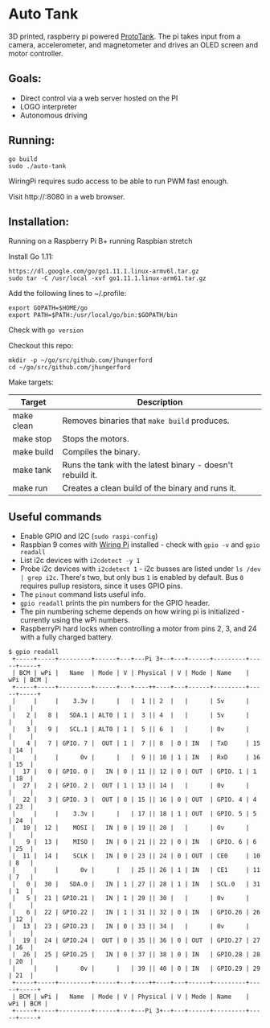 # Auto Tank

3D printed, raspberry pi powered [ProtoTank](https://www.thingiverse.com/thing:972768).  The pi takes input from a camera, accelerometer, and magnetometer and drives an OLED screen and motor controller.

## Goals:
* Direct control via a web server hosted on the PI
* LOGO interpreter
* Autonomous driving

## Running:
```
go build
sudo ./auto-tank
```

WiringPi requires sudo access to be able to run PWM fast enough.

Visit http://<raspberry pi ip>:8080 in a web browser.

## Installation:
Running on a Raspberry Pi B+ running Raspbian stretch

Install Go 1.11:
```
https://dl.google.com/go/go1.11.1.linux-armv6l.tar.gz
sudo tar -C /usr/local -xvf go1.11.1.linux-arm61.tar.gz
```

Add the following lines to ~/.profile:
```
export GOPATH=$HOME/go
export PATH=$PATH:/usr/local/go/bin:$GOPATH/bin
```

Check with `go version`

Checkout this repo:
```
mkdir -p ~/go/src/github.com/jhungerford
cd ~/go/src/github.com/jhungerford
```

Make targets:

| Target     | Description                                                |
|------------|------------------------------------------------------------|
| make clean | Removes binaries that `make build` produces.               |
| make stop  | Stops the motors.                                          |
| make build | Compiles the binary.                                       |
| make tank  | Runs the tank with the latest binary - doesn't rebuild it. |
| make run   | Creates a clean build of the binary and runs it.           |


## Useful commands
* Enable GPIO and I2C (`sudo raspi-config`)
* Raspbian 9 comes with [Wiring Pi](http://wiringpi.com/download-and-install/) installed - check with `gpio -v` and `gpio readall`
* List i2c devices with `i2cdetect -y 1`
* Probe i2c devices with `i2cdetect 1` - i2c busses are listed under `ls /dev | grep i2c`.  There's two, but only bus `1` is enabled by default.  Bus `0` requires pullup resistors, since it uses GPIO pins.
* The `pinout` command lists useful info.
* `gpio readall` prints the pin numbers for the GPIO header.
* The pin numbering scheme depends on how wiring pi is initialized - currently using the wPi numbers.
* RaspberryPi hard locks when controlling a motor from pins 2, 3, and 24 with a fully charged battery.

```
$ gpio readall
 +-----+-----+---------+------+---+---Pi 3+--+---+------+---------+-----+-----+
 | BCM | wPi |   Name  | Mode | V | Physical | V | Mode | Name    | wPi | BCM |
 +-----+-----+---------+------+---+----++----+---+------+---------+-----+-----+
 |     |     |    3.3v |      |   |  1 || 2  |   |      | 5v      |     |     |
 |   2 |   8 |   SDA.1 | ALT0 | 1 |  3 || 4  |   |      | 5v      |     |     |
 |   3 |   9 |   SCL.1 | ALT0 | 1 |  5 || 6  |   |      | 0v      |     |     |
 |   4 |   7 | GPIO. 7 |  OUT | 1 |  7 || 8  | 0 | IN   | TxD     | 15  | 14  |
 |     |     |      0v |      |   |  9 || 10 | 1 | IN   | RxD     | 16  | 15  |
 |  17 |   0 | GPIO. 0 |   IN | 0 | 11 || 12 | 0 | OUT  | GPIO. 1 | 1   | 18  |
 |  27 |   2 | GPIO. 2 |  OUT | 1 | 13 || 14 |   |      | 0v      |     |     |
 |  22 |   3 | GPIO. 3 |  OUT | 0 | 15 || 16 | 0 | OUT  | GPIO. 4 | 4   | 23  |
 |     |     |    3.3v |      |   | 17 || 18 | 1 | OUT  | GPIO. 5 | 5   | 24  |
 |  10 |  12 |    MOSI |   IN | 0 | 19 || 20 |   |      | 0v      |     |     |
 |   9 |  13 |    MISO |   IN | 0 | 21 || 22 | 0 | IN   | GPIO. 6 | 6   | 25  |
 |  11 |  14 |    SCLK |   IN | 0 | 23 || 24 | 0 | OUT  | CE0     | 10  | 8   |
 |     |     |      0v |      |   | 25 || 26 | 1 | IN   | CE1     | 11  | 7   |
 |   0 |  30 |   SDA.0 |   IN | 1 | 27 || 28 | 1 | IN   | SCL.0   | 31  | 1   |
 |   5 |  21 | GPIO.21 |   IN | 1 | 29 || 30 |   |      | 0v      |     |     |
 |   6 |  22 | GPIO.22 |   IN | 1 | 31 || 32 | 0 | IN   | GPIO.26 | 26  | 12  |
 |  13 |  23 | GPIO.23 |   IN | 0 | 33 || 34 |   |      | 0v      |     |     |
 |  19 |  24 | GPIO.24 |  OUT | 0 | 35 || 36 | 0 | OUT  | GPIO.27 | 27  | 16  |
 |  26 |  25 | GPIO.25 |   IN | 0 | 37 || 38 | 0 | IN   | GPIO.28 | 28  | 20  |
 |     |     |      0v |      |   | 39 || 40 | 0 | IN   | GPIO.29 | 29  | 21  |
 +-----+-----+---------+------+---+----++----+---+------+---------+-----+-----+
 | BCM | wPi |   Name  | Mode | V | Physical | V | Mode | Name    | wPi | BCM |
 +-----+-----+---------+------+---+---Pi 3+--+---+------+---------+-----+-----+
```